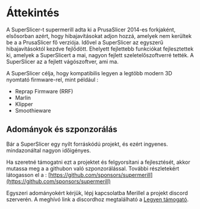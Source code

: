 # Áttekintés

A SuperSlicer-t supermerill adta ki a PrusaSlicer 2014-es forkjaként, elsősorban azért, hogy hibajavításokat adjon hozzá, amelyek nem kerültek be a a PrusaSlicer fő verziója. Idővel a SuperSlicer az egyszerű hibajavításoktól kezdve fejlődött. Ehelyett fejlettebb funkciókat fejlesztettek ki, amelyek a SuperSlicert a mai, nagyon fejlett szeletelőszoftverré tették. A SuperSlicer az a fejlett vágószoftver, ami ma.

A SuperSlicer célja, hogy kompatibilis legyen a legtöbb modern 3D nyomtató firmware-rel, mint például :

* Reprap Firmware \(RRF\)
* Marlin
* Klipper
* Smoothieware

## Adományok és szponzorálás

Bár a SuperSlicer egy nyílt forráskódú projekt, és ezért ingyenes. mindazonáltal nagyon időigényes.

Ha szeretné támogatni ezt a projektet és felgyorsítani a fejlesztését, akkor mutassa meg a a githubon való szponzorálással. További részletekért látogasson el a : [https://github.com/sponsors/supermerill](https://github.com/sponsors/supermerill)

Egyszeri adományokért kérjük, lépj kapcsolatba Merillel a projekt discord szerverén. A meghívó link a discordhoz megtalálható a [Legyen támogató](getting-support.md).

